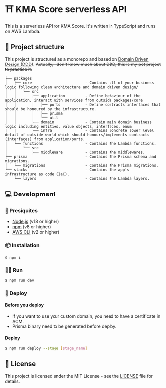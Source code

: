 # ⛩️ KMA Score serverless API

This is a serverless API for KMA Score. It's written in TypeScript and runs on AWS Lambda.

## 📁 Project structure

This project is structured as a monorepo and based on [Domain Driven Design (DDD)](https://en.wikipedia.org/wiki/Domain-driven_design). ~~Actually, I don't know much about DDD, this is my pet project to practice it.~~

```
├── packages
│   ├── core                        - Contains all of your business logic following clean architecture and domain driven design/
│   │   └── src
│   │       ├── application         - Define behaviour of the application, interact with services from outside packages/core
│   │       │   ├── ports           - Define contracts interfaces that should be honoured by the infrastructure.
│   │       │   ├── prisma
│   │       │   └── util
│   │       ├── domain              - Contain main domain business logic including entities, value objects, interfaces, enum
│   │       └── infra               - Contains concrete lower level detail of outside world which should honours/implements contracts (interfaces) from application/ports.
│   └── functions                   - Contains the Lambda functions.
│       └── src
│           ├── middleware          - Contains the middlewares.
├── prisma                          - Contains the Prisma schema and migrations.
│   └── migrations                  - Contains the Prisma migrations.
└── stacks                          - Contains the app's infrastructure as code (IaC).
    └── layers                      - Contains the Lambda layers.
```

## 💻️ Development

### 📜 Presiquites

- [Node.js](https://nodejs.org/en/) (v18 or higher)
- [npm](https://www.npmjs.com/) (v8 or higher)
- [AWS CLI](https://aws.amazon.com/cli/) (v2 or higher)

### 📦 Installation

```bash
$ npm i
```

### 🏃‍♂️ Run

```bash
$ npm run dev
```

### 🚀 Deploy

#### Before you deploy

- If you want to use your custom domain, you need to have a certificate in ACM.
- Prisma binary need to be generated before deploy.

#### Deploy

```bash
$ npm run deploy --stage [stage_name]
```

## 📝 License

This project is licensed under the MIT License - see the [LICENSE](LICENSE) file for details.

